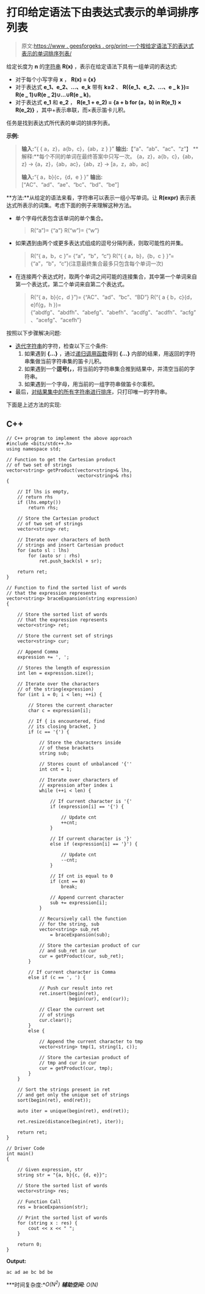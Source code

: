 # 打印给定语法下由表达式表示的单词排序列表

> 原文:[https://www . geesforgeks . org/print-一个按给定语法下的表达式表示的单词排序列表/](https://www.geeksforgeeks.org/print-a-sorted-list-of-words-represented-by-the-expression-under-the-given-grammar/)

给定长度为 **n** 的[字符串](https://www.geeksforgeeks.org/string-data-structure/) **R(x)** ，表示在给定语法下具有一组单词的表达式:

*   对于每个小写字母 **x** ， **R(x) = {x}**
*   对于表达式 **e_1、e_2、…、e_k** 带有 **k≥2** 、 **R({e_1、e_2、…、e _ k })= R(e _ 1)∪R(e _ 2)∪…∪R(e _ k)**。
*   对于表达式 **e_1** 和 **e_2** ， **R(e_1 + e_2) = {a + b for (a，b) in R(e_1) × R(e_2)}** ，其中+表示串联，而×表示笛卡儿积。

任务是找到表达式所代表的单词的排序列表。

**示例:**

> **输入:**“{ { a，z}，a{b，c}，{ab，z } }”
> **输出:**【“a”、“ab”、“ac”、“z”】
> **解释:**每个不同的单词在最终答案中只写一次。
> {a，z}，a{b，c}，{ab，z} → {a，z}，{ab，ac}，{ab，z} → [a，z，ab，ac]
> 
> **输入:**“{ a，b}{c，{d，e } }”
> **输出:**[“AC”、“ad”、“ae”、“bc”、“bd”、“be”]

**方法:**从给定的语法来看，字符串可以表示一组小写单词。让 **R(expr)** 表示表达式所表示的词集。考虑下面的例子来理解这种方法。

*   单个字母代表包含该单词的单个集合。

    > R(“a”)= {“a”}
    > R(“w”)= {“w”}

*   如果遇到由两个或更多表达式组成的逗号分隔列表，则取可能性的并集。

    > R(“{ a，b，c }”= {“a”，“b”，“c”}
    > R(“{ { a，b}，{b，c } }”= {“a”，“b”，“c”}(注意最终集合最多只包含每个单词一次)

*   在连接两个表达式时，取两个单词之间可能的连接集合，其中第一个单词来自第一个表达式，第二个单词来自第二个表达式。

    > R(“{ a，b}{c，d }”)= {“AC”、“ad”、“bc”、“BD”}
    > R(“{ a { b，c}{d，e}f{g，h })= {“abdfg”、“abdfh”、“abefg”、“abefh”、“acdfg”、“acdfh”、“acfg”、“acefg”、“acefh”}

按照以下步骤解决问题:

*   [迭代字符串](https://www.geeksforgeeks.org/iterate-over-characters-of-a-string-in-c/)的字符，检查以下三个条件:
    1.  如果遇到 **{…}** ，通过[递归调用函数](https://www.geeksforgeeks.org/recursive-functions/)得到 **{…}** 内部的结果，用返回的字符串集做当前字符串集的笛卡儿积。
    2.  如果遇到一个**逗号(，**，将当前的字符串集合推到结果中，并清空当前的字符串。
    3.  如果遇到一个字母，用当前的一组字符串做笛卡尔乘积。
*   最后，[对结果集中的所有字符串进行排序](https://www.geeksforgeeks.org/sort-an-array-of-strings-lexicographically-based-on-prefix/)，只打印唯一的字符串。

下面是上述方法的实现:

## C++

```
// C++ program to implement the above approach
#include <bits/stdc++.h>
using namespace std;

// Function to get the Cartesian product
// of two set of strings
vector<string> getProduct(vector<string>& lhs,
                          vector<string>& rhs)
{

    // If lhs is empty,
    // return rhs
    if (lhs.empty())
        return rhs;

    // Store the Cartesian product
    // of two set of strings
    vector<string> ret;

    // Iterate over characters of both
    // strings and insert Cartesian product
    for (auto sl : lhs)
        for (auto sr : rhs)
            ret.push_back(sl + sr);

    return ret;
}

// Function to find the sorted list of words
// that the expression represents
vector<string> braceExpansion(string expression)
{

    // Store the sorted list of words
    // that the expression represents
    vector<string> ret;

    // Store the current set of strings
    vector<string> cur;

    // Append Comma
    expression += ', ';

    // Stores the length of expression
    int len = expression.size();

    // Iterate over the characters
    // of the string(expression)
    for (int i = 0; i < len; ++i) {

        // Stores the current character
        char c = expression[i];

        // If { is encountered, find
        // its closing bracket, }
        if (c == '{') {

            // Store the characters inside
            // of these brackets
            string sub;

            // Stores count of unbalanced '{''
            int cnt = 1;

            // Iterate over characters of
            // expression after index i
            while (++i < len) {

                // If current character is '{'
                if (expression[i] == '{') {

                    // Update cnt
                    ++cnt;
                }

                // If current character is '}'
                else if (expression[i] == '}') {

                    // Update cnt
                    --cnt;
                }

                // If cnt is equal to 0
                if (cnt == 0)
                    break;

                // Append current character
                sub += expression[i];
            }

            // Recursively call the function
            // for the string, sub
            vector<string> sub_ret
                = braceExpansion(sub);

            // Store the cartesian product of cur
            // and sub_ret in cur
            cur = getProduct(cur, sub_ret);
        }

        // If current character is Comma
        else if (c == ', ') {

            // Push cur result into ret
            ret.insert(begin(ret),
                       begin(cur), end(cur));

            // Clear the current set
            // of strings
            cur.clear();
        }
        else {

            // Append the current character to tmp
            vector<string> tmp(1, string(1, c));

            // Store the cartesian product of
            // tmp and cur in cur
            cur = getProduct(cur, tmp);
        }
    }

    // Sort the strings present in ret
    // and get only the unique set of strings
    sort(begin(ret), end(ret));

    auto iter = unique(begin(ret), end(ret));

    ret.resize(distance(begin(ret), iter));

    return ret;
}

// Driver Code
int main()
{

    // Given expression, str
    string str = "{a, b}{c, {d, e}}";

    // Store the sorted list of words
    vector<string> res;

    // Function Call
    res = braceExpansion(str);

    // Print the sorted list of words
    for (string x : res) {
        cout << x << " ";
    }

    return 0;
}
```

**Output:**

```
ac ad ae bc bd be

```

***时间复杂度:**O(N<sup>2</sup>)*
***辅助空间:** O(N)*